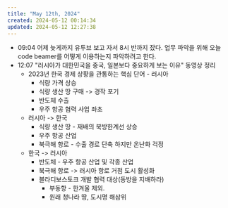 ```yaml
---
title: "May 12th, 2024"
created: 2024-05-12 00:14:34
updated: 2024-05-12 12:27:38
---
```

  * 09:04 어제 늦게까지 유투브 보고 자서 8시 반까지 잤다. 업무 파악을 위해 오늘 code beamer를 어떻게 이용하는지 파악하려고 한다.
  * 12:07 "러시아가 대한민국을 중국, 일본보다 중요하게 보는 이유" 동영상 정리
    * 2023년 한국 경제 상황을 관통하는 핵심 단어 - 러시아
      * 식량 가격 상승
      * 식량 생산 땅 구매 -> 경작 포기
      * 반도체 수출
      * 우주 항공 협력 사업 좌초
    * 러시아 -> 한국
      * 식량 생산 땅 - 재배의 북방한계선 상승
      * 우주 항공 산업
      * 북극해 항로 - 수출 경로 단축 하지만 온난화 걱정
    * 한국 -> 러시아
      * 반도체 - 우주 항공 산업 및 각종 산업
      * 북극해 항로 -> 러시아 항로 거점 도시 활성화
      * 블라디보스토크 개발 협력 대상(동방을 지배하라)
        * 부동항 - 한겨울 제외.
        * 원래 청나라 땅, 도시명 해삼위